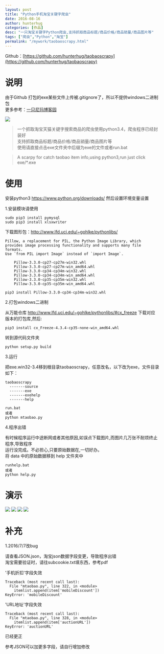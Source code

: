 ```yaml
---
layout: post
title: "Python手机淘宝关键字爬虫"
date: 2016-08-16
author: hunterhug
categories: [作品]
desc: "一只淘宝关键字Python爬虫,支持抓取商品标题/商品价格/商品销量/商品图片等"
tags: ["爬虫","Python","淘宝"]
permalink: "/mywork/taobaoscrapy.html"
--- 
```


Github：[https://github.com/hunterhug/taobaoscrapy](https://github.com/hunterhug/taobaoscrapy)

# 说明
由于Github 打包的exe某些文件上传被.gitignore了，所以不提供windows二进制包<br/>
更多参考：[一只尼玛博客园](http://www.cnblogs.com/nima/p/5324490.html)

<img src='https://raw.githubusercontent.com/hunterhug/taobaoscrapy/master/seeme0.jpg' />

>一个抓取淘宝天猫关键字搜索商品的爬虫使用python3.4，爬虫程序已经封装好<br />
>支持抓取商品标题/商品价格/商品销量/商品图片等<br />
>使用请直接点击exe文件夹中后缀为exe的文件或者run.bat<br />

>A scarpy for catch taobao item info,using python3,run just click exe/*.exe

# 使用

安装python3 https://www.python.org/downloads/  然后设置环境变量设置 

1.安装模块请使用

```
sudo pip3 install pymysql
sudo pip3 install xlsxwriter
```

下载图形包：http://www.lfd.uci.edu/~gohlke/pythonlibs/

```
Pillow, a replacement for PIL, the Python Image Library, which provides image processing functionality and supports many file formats.
Use `from PIL import Image` instead of `import Image`.

    Pillow-3.3.0-cp27-cp27m-win32.whl
    Pillow-3.3.0-cp27-cp27m-win_amd64.whl
    Pillow-3.3.0-cp34-cp34m-win32.whl
    Pillow-3.3.0-cp34-cp34m-win_amd64.whl
    Pillow-3.3.0-cp35-cp35m-win32.whl
    Pillow-3.3.0-cp35-cp35m-win_amd64.whl

```

```
pip3 install Pillow-3.3.0-cp34-cp34m-win32.whl
```

2.打包windows二进制

从万能仓库 http://www.lfd.uci.edu/~gohlke/pythonlibs/#cx_freeze 下载对应版本的打包库,然后:

```
pip3 install cx_Freeze-4.3.4-cp35-none-win_amd64.whl
```

转到源代码文件夹

```
python setup.py build
```

3.运行

把exe.win32-3.4移到根目录taobaoscrapy，任意改名，以下改为exe，文件目录如下：

```
taobaoscrapy
  -------source
  -------exe
  -------exehelp
  -------help
```

```
run.bat
或者
python mtaobao.py
```

4.程序出错

有时候程序运行中途断网或者其他原因,如误点下载图片,而图片几万张不耐烦终止程序,导致程序<br/>
运行没完成。不必担心,只要原始数据在,一切好办。<br/>
将 data 中的原始数据移到 help 文件夹中

```
runhelp.bat
或者
python help.py
```

# 演示
<img src='https://raw.githubusercontent.com/hunterhug/taobaoscrapy/master/seeme1.jpg' />
<img src='https://raw.githubusercontent.com/hunterhug/taobaoscrapy/master/seeme2.jpg' />
<img src='https://raw.githubusercontent.com/hunterhug/taobaoscrapy/master/seeme3.jpg' />
<img src='https://raw.githubusercontent.com/hunterhug/taobaoscrapy/master/seeme4.jpg' />

# 补充
1.2016/7/7改bug

请查看JSON.json，淘宝json数据字段变更，导致程序出错<br/>
淘宝需要验证时，请往subcookie.txt填东西，参考pdf

'手机折扣'字段失效
 
```
Traceback (most recent call last):
  File "mtaobao.py", line 322, in <module>
    itemlist.append(item['mobileDiscount'])
KeyError: 'mobileDiscount'
```

'URL地址'字段失效

```
Traceback (most recent call last):
  File "mtaobao.py", line 328, in <module>
    itemlist.append(item['auctionURL'])
KeyError: 'auctionURL'
```

已经更正

参考JSON可以加更多字段，请自行增加修改
